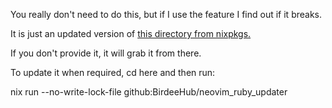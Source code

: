 You really don't need to do this, but if I use the feature I find out if it breaks.

It is just an updated version of [this directory from nixpkgs.](https://github.com/NixOS/nixpkgs/tree/74ad6cb1d2b14edb4ad1fffc0791e94910c61453/pkgs/applications/editors/neovim/ruby_provider)

If you don't provide it, it will grab it from there.

To update it when required, cd here and then run:

nix run --no-write-lock-file github:BirdeeHub/neovim_ruby_updater

